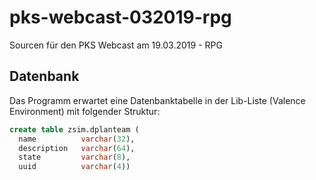 # pks-webcast-032019-rpg
Sourcen für den PKS Webcast am 19.03.2019 - RPG

## Datenbank
Das Programm erwartet eine Datenbanktabelle in der Lib-Liste (Valence Environment) mit folgender Struktur:

  ```sql
  create table zsim.dplanteam (
    name          varchar(32), 
    description   varchar(64), 
    state         varchar(8), 
    uuid          varchar(4))                               
                                                                      

